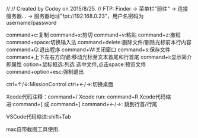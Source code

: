//
//  Created by Codey on 2015/8/25.
//
FTP:
Finder -> 菜单栏"前往" -> 连接服务器... -> 服务器地址"fpt://192.168.0.23"，用户名密码为username/password

command+c:复制
command+x:剪切
command+v:粘贴
command+z:撤销
command+space:切换输入法
command+delete:删除文件/删除光标前本行内容
command+Q:退出程序
command+W:关闭窗口
command+s:保存文件
command+上下左右方向键:移动光标至文本首尾和行首尾
command+i:显示简介即属性
option+鼠标框选:列选
选中文件,点击space:预览文件
command+option+esc:强制退出


ctrl+↑/↓:MissionControl
ctrl+←/→:切换桌面

Xcode代码注释：command+/ 
Xcode run: command+R
Xcode代码缩进:command+[ 或 command+]
command+←/→: 跳到行首/行尾

VSCode代码缩进:shift+Tab

mac自带截图工具使用.
